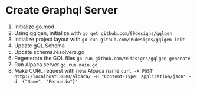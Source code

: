 # Create Graphql Server

1. Initialize go.mod
2. Using gqlgen, initialize with `go get github.com/99designs/gqlgen`
3. Initialize project layout with `go run github.com/99designs/gqlgen init`
4. Update gQL Schema
5. Update schema.resolvers.go
6. Regenerate the GQL files `go run github.com/99designs/gqlgen generate`
7. Run Alpaca server `go run main.go`
8. Make CURL request with new Alpaca name `curl -X POST http://localhost:8080/alpaca/ -H "Content-Type: application/json" -d '{"Name": "Fernando"}'`